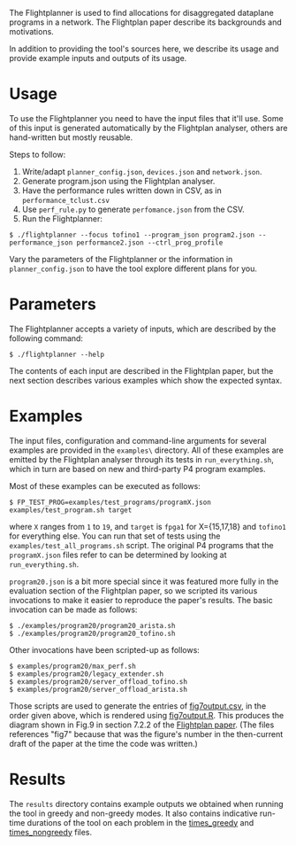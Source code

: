 The Flightplanner is used to find allocations for disaggregated dataplane
programs in a network. The Flightplan paper describe its backgrounds and
motivations.

In addition to providing the tool's sources here, we describe its usage and
provide example inputs and outputs of its usage.


# Usage
To use the Flightplanner you need to have the input files that it'll use. Some
of this input is generated automatically by the Flightplan analyser, others are
hand-written but mostly reusable.

Steps to follow:
1. Write/adapt `planner_config.json`, `devices.json` and `network.json`.
2. Generate program.json using the Flightplan analyser.
3. Have the performance rules written down in CSV, as in `performance_tclust.csv`
4. Use `perf_rule.py`  to generate `perfomance.json` from the CSV.
5. Run the Flightplanner:
```
$ ./flightplanner --focus tofino1 --program_json program2.json --performance_json performance2.json --ctrl_prog_profile
```
Vary the parameters of the Flightplanner or the information in
`planner_config.json` to have the tool explore different plans for you.


# Parameters
The Flightplanner accepts a variety of inputs, which are described by the following command:
```
$ ./flightplanner --help
```
The contents of each input are described in the Flightplan paper, but the next section describes various examples which show the expected syntax.


# Examples
The input files, configuration and command-line arguments for several examples are provided in the `examples\` directory.
All of these examples are emitted by the Flightplan analyser through its tests in `run_everything.sh`, which in turn are based on new and third-party P4 program examples.

Most of these examples can be executed as follows:
```
$ FP_TEST_PROG=examples/test_programs/programX.json  examples/test_program.sh target
```
where `X` ranges from `1` to `19`, and `target` is `fpga1` for X={15,17,18} and `tofino1` for everything else.
You can run that set of tests using the `examples/test_all_programs.sh` script.
The original P4 programs that the `programX.json` files refer to can be determined by looking at `run_everything.sh`.

`program20.json` is a bit more special since it was featured more fully in the
evaluation section of the Flightplan paper, so we scripted its various
invocations to make it easier to reproduce the paper's results. The basic
invocation can be made as follows:
```
$ ./examples/program20/program20_arista.sh
$ ./examples/program20/program20_tofino.sh
```

Other invocations have been scripted-up as follows:
```
$ examples/program20/max_perf.sh
$ examples/program20/legacy_extender.sh
$ examples/program20/server_offload_tofino.sh
$ examples/program20/server_offload_arista.sh
```

Those scripts are used to generate the entries of [fig7output.csv](fig7output.csv),
in the order given above, which is rendered using [fig7output.R](fig7output.R).
This produces the diagram shown in Fig.9 in section 7.2.2 of the [Flightplan paper](https://flightplan.cis.upenn.edu/flightplan.pdf#subsubsection.7.2.2).
(The files references "fig7" because that was the figure's number in the then-current draft of the paper at the time the code was written.)


# Results
The `results` directory contains example outputs we obtained when running the
tool in greedy and non-greedy modes. It also contains indicative run-time
durations of the tool on each problem in the
[times_greedy](results/times_greedy) and
[times_nongreedy](results/times_nongreedy) files.
